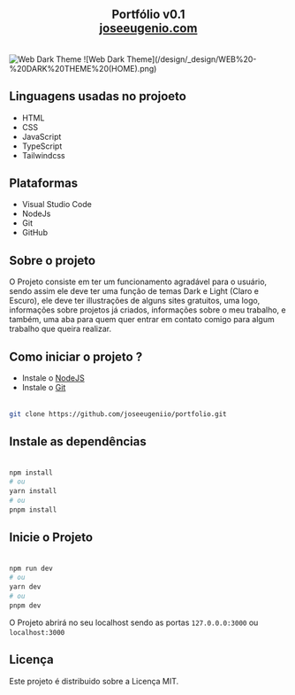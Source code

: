 <h2 align="center"> Portfólio v0.1<br/> <a href="https://joseeugenio.com" target="_blank">joseeugenio.com</a></h2><br/>

<img src="https://github.com/joseeugeniio/portfolio/blob/main/" alt="Web Dark Theme"/>
![Web Dark Theme](/design/_design/WEB%20-%20DARK%20THEME%20(HOME).png)

## Linguagens usadas no projoeto

- HTML
- CSS
- JavaScript
- TypeScript
- Tailwindcss

## Plataformas

- Visual Studio Code
- NodeJs
- Git
- GitHub

## Sobre o projeto

O Projeto consiste em ter um funcionamento agradável para o usuário, sendo assim ele deve ter uma função de temas Dark e Light (Claro e Escuro), ele deve ter illustrações de alguns sites gratuitos, uma logo, informações sobre projetos já criados, informações sobre o meu trabalho, e também, uma aba para quem quer entrar em contato comigo para algum trabalho que queira realizar.

## Como iniciar o projeto ?

- Instale o <a href="https://nodejs.org/en/" target="_blank">NodeJS</a> <br/>
- Instale o <a href="https://git-scm.com/" target="_blank">Git</a>

```bash

git clone https://github.com/joseeugeniio/portfolio.git

```

## Instale as dependências

```bash

npm install
# ou
yarn install
# ou
pnpm install

```

## Inicie o Projeto

```bash

npm run dev
# ou
yarn dev
# ou
pnpm dev

```
O Projeto abrirá no seu localhost sendo as portas <code>127.0.0.0:3000</code> ou <code>localhost:3000</code>

## Licença

Este projeto é distribuido sobre a Licença MIT.
